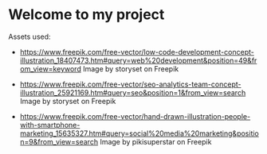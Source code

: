 # Welcome to my project

Assets used:

- <https://www.freepik.com/free-vector/low-code-development-concept-illustration_18407473.htm#query=web%20development&position=49&from_view=keyword> Image by storyset on Freepik

- <https://www.freepik.com/free-vector/seo-analytics-team-concept-illustration_25921169.htm#query=seo&position=1&from_view=search> Image by storyset on Freepik

- <https://www.freepik.com/free-vector/hand-drawn-illustration-people-with-smartphone-marketing_15635327.htm#query=social%20media%20marketing&position=9&from_view=search> Image by pikisuperstar on Freepik
